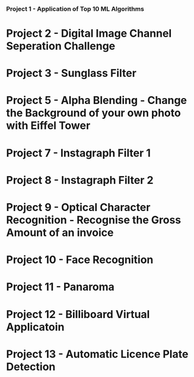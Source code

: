 ### Project 1 - Application of Top 10 ML Algorithms
# Project 2 - Digital Image Channel Seperation Challenge
# Project 3 - Sunglass Filter
# Project 5 - Alpha Blending - Change the Background of your own photo with Eiffel Tower
# Project 7 - Instagraph Filter 1
# Project 8 - Instagraph Filter 2
# Project 9 - Optical Character Recognition - Recognise the Gross Amount of an invoice
# Project 10 - Face Recognition
# Project 11 - Panaroma
# Project 12 - Billiboard Virtual Applicatoin
# Project 13 - Automatic Licence Plate Detection
